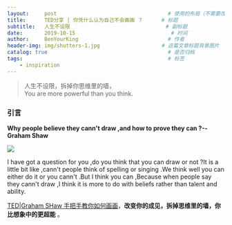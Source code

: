 ```yaml
---
layout:     post                                    # 使用的布局（不需要改）
title:      TED分享 | 你凭什么认为自己不会画画 ？      # 标题 
subtitle:   人生不设限                               # 副标题
date:       2019-10-15                               # 时间
author:     BenYourKing                             # 作者
header-img: img/shutters-1.jpg                    # 这篇文章标题背景图片
catalog: true                                       # 是否归档
tags:                                               # 标签
    - inspiration
---
```



> 人生不设限，拆掉你思维里的墙，               
> You are more powerful than you think.           
            
### 引言
                                
                                
**Why people believe they cann't draw ,and how to prove they can ?--Graham Shaw**    
                                
                                
![](https://ftp.bmp.ovh/imgs/2019/10/6b474525918d5070.png)
                
             
I have got a question for you ,do you think that you can draw or not ?It is a little bit like ,cann't people think of spelling or singing .We think well you can either do it or you cann't .But I think you can ,Because when people say they cann't draw ,I think it is more to do with beliefs rather than talent and ability.
                                
                        
[TED|Graham SHaw 手把手教你如何画画](http://open.163.com/newview/movie/free?pid=MBP8C1QF8&mid=MBPPPA9EB)，**改变你的成见，拆掉思维里的墙，你比想象中的更超能** 。





















